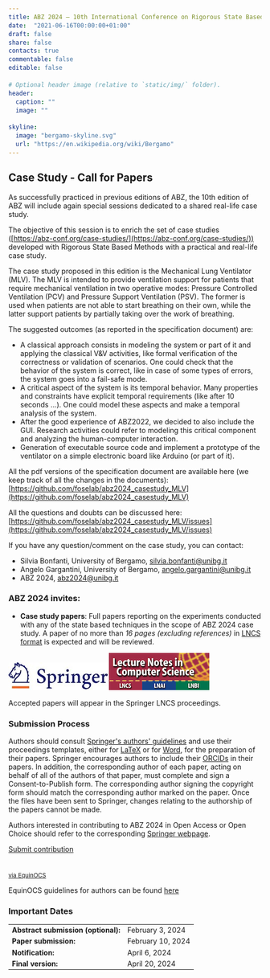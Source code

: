 ```yaml
---
title: ABZ 2024 – 10th International Conference on Rigorous State Based Methods
date:  "2021-06-16T00:00:00+01:00"
draft: false
share: false
contacts: true
commentable: false
editable: false

# Optional header image (relative to `static/img/` folder).
header:
  caption: ""
  image: ""

skyline: 
  image: "bergamo-skyline.svg"
  url: "https://en.wikipedia.org/wiki/Bergamo"
---
```

## Case Study - Call for Papers

As successfully practiced in previous editions of ABZ, the 10th edition of ABZ will include again special sessions dedicated to a shared real-life case study.

The objective of this session is to enrich the set of case studies ([https://abz-conf.org/case-studies/](https://abz-conf.org/case-studies/)) developed with Rigorous State Based Methods with a practical and real-life case study.

The case study proposed in this edition is the Mechanical Lung Ventilator (MLV).  The MLV is intended to provide ventilation support for patients that require mechanical ventilation in two operative modes: Pressure Controlled Ventilation (PCV) and Pressure Support Ventilation (PSV). The former is used when patients are not able to start breathing on their own, while the latter support patients by partially taking over the work of breathing.

The suggested outcomes (as reported in the specification document) are:

* A classical approach consists in modeling the system or part of it and applying the classical V&V activities, like formal verification of the correctness or validation of scenarios. One could check that the behavior of the system is correct, like in case of some types of errors, the system goes into a fail-safe mode.
* A critical aspect of the system is its temporal behavior. Many properties and constraints have explicit temporal requirements (like after 10 seconds ...). One could model these aspects and make a temporal analysis of the system.
* After the good experience of ABZ2022, we decided to also include the GUI. Research activities could refer to modeling this critical component and analyzing the human-computer interaction.
* Generation of executable source code and implement a prototype of the ventilator on a simple electronic board like Arduino (or part of it).

All the pdf versions of the specification document are available here (we keep track of all the changes in the documents): 
[https://github.com/foselab/abz2024_casestudy_MLV](https://github.com/foselab/abz2024_casestudy_MLV)

All the questions and doubts can be discussed here: 
[https://github.com/foselab/abz2024_casestudy_MLV/issues](https://github.com/foselab/abz2024_casestudy_MLV/issues) 

If you have any question/comment on the case study, you can contact:
* Silvia Bonfanti, University of Bergamo, [silvia.bonfanti@unibg.it](mailto:silvia.bonfanti@unibg.it)
* Angelo Gargantini, University of Bergamo, [angelo.gargantini@unibg.it](mailto:angelo.gargantini@unibg.it) 
* ABZ 2024, [abz2024@unibg.it](mailto:abz2024@unibg.it)

### ABZ 2024 invites:

- **Case study papers**: Full papers reporting on the experiments conducted with any of the state based techniques in the scope of ABZ 2024 case study. A paper of no more than *16 pages (excluding references)* in [LNCS format](https://www.springer.com/gp/computer-science/lncs/conference-proceedings-guidelines) is expected and will be reviewed.

<div><img src="/img/Springer_Logo.jpg"><img src="/img/LNCS-Logo.jpg"></div>

Accepted papers will appear in the Springer LNCS proceedings. 

### Submission Process

Authors should consult [Springer's authors' guidelines](https://resource-cms.springernature.com/springer-cms/rest/v1/content/19242230/data/v11) and use their proceedings templates, either for [LaTeX](https://resource-cms.springernature.com/springer-cms/rest/v1/content/19238648/data/v6) or for [Word](https://resource-cms.springernature.com/springer-cms/rest/v1/content/19238706/data/v2), for the preparation of their papers. Springer encourages authors to include their [ORCIDs](https://www.springer.com/gp/authors-editors/orcid) in their papers. In addition, the corresponding author of each paper, acting on behalf of all of the authors of that paper, must complete and sign a Consent-to-Publish form. The corresponding author signing the copyright form should match the corresponding author marked on the paper. Once the files have been sent to Springer, changes relating to the authorship of the papers cannot be made.

Authors interested in contributing to ABZ 2024 in Open Access or Open Choice should refer to the corresponding [Springer webpage](https://www.springer.com/gp/computer-science/lncs/open-access-publishing-in-computer-proceedings).

<p class="text-center"><a href="https://equinocs.springernature.com/service/ABZ2024" class="btn btn-primary btn-lg" role="button" target="_blank">Submit contribution<br><br><br><small>via EquinOCS</small></a></p>

EquinOCS guidelines for authors can be found [here](https://support.springernature.com/en/support/solutions/articles/6000245512-authors-of-papers-chapters)

### Important Dates

|          |         |
| -------- | ------- |
| **Abstract submission (optional):**  | February 3, 2024    |
| **Paper submission:**  | February 10, 2024    |
| **Notification:** |  April 6, 2024    |
| **Final version:**    | April 20, 2024    |
